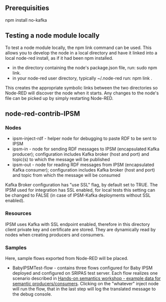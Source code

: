 ## Prerequisities

npm install no-kafka

## Testing a node module locally

To test a node module locally, the npm link command can be used. This allows you to develop the node in a local directory and have it linked into a local node-red install, as if it had been npm installed.

* in the directory containing the node's package.json file, run: sudo npm link.
* in your node-red user directory, typically ~/.node-red run: npm link <name of node module>.

This creates the appropriate symbolic links between the two directories so Node-RED will discover the node when it starts. Any changes to the node's file can be picked up by simply restarting Node-RED.

## node-red-contrib-IPSM

### Nodes

* ipsm-inject-rdf - helper node for debugging to paste RDF to be sent to IPSM
* ipsm-in - node for sending RDF messages to IPSM (encapsulated Kafka producer); configuration includes Kafka broker (host and port) and topic(s) to which the message will be published
* ipsm-out - node for reading RDF messages from IPSM (encapsulated Kafka consumer); configuration includes Kafka broker (host and port) and topic from which the message will be consumed

Kafka Broker configuration has "use SSL" flag, by default set to TRUE. The IPSM used for integration has SSL enabled, for local tests this setting can be changed to FALSE (in case of IPSM-Kafka deployments without SSL enabled).

### Resources

IPSM uses Kafka with SSL endpoint enabled, therefore in this directory client private key and certificate are stored. They are dynamically read by nodes when creating producers and consumers.


### Samples

Here, sample flows exported from Node-RED will be placed.

* BabyIPSMTest-flow - contains three flows configured for Baby IPSM deployed and configured on SRIPAS test server. Each flow realizes one scenario described in
[Hands-on semantics workshop - example data for semantic producers/consumers](https://bitbucket.org/szmejap/ipsm-workshop-doc/src/ff5e8a3dc246ac6cdaa8d5f6f0554b0975a1e118/Example_scenarios.md). Clicking on the "whatever" inject node will run the flow, that in the last step will log the translated message to the debug console.


